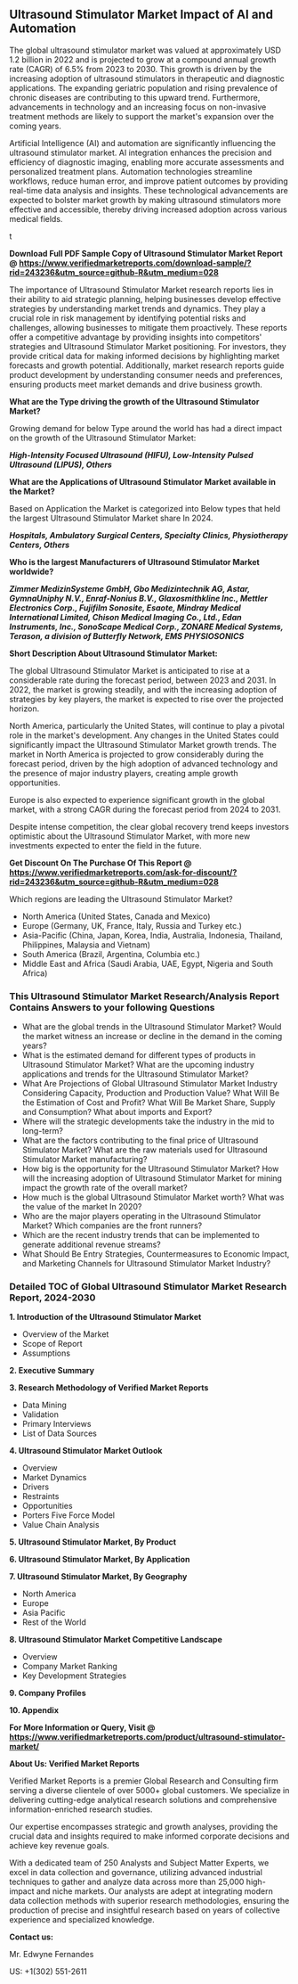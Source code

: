 <h2>Ultrasound Stimulator Market Impact of AI and Automation</h2><p>The global ultrasound stimulator market was valued at approximately USD 1.2 billion in 2022 and is projected to grow at a compound annual growth rate (CAGR) of 6.5% from 2023 to 2030. This growth is driven by the increasing adoption of ultrasound stimulators in therapeutic and diagnostic applications. The expanding geriatric population and rising prevalence of chronic diseases are contributing to this upward trend. Furthermore, advancements in technology and an increasing focus on non-invasive treatment methods are likely to support the market's expansion over the coming years.</p><p>Artificial Intelligence (AI) and automation are significantly influencing the ultrasound stimulator market. AI integration enhances the precision and efficiency of diagnostic imaging, enabling more accurate assessments and personalized treatment plans. Automation technologies streamline workflows, reduce human error, and improve patient outcomes by providing real-time data analysis and insights. These technological advancements are expected to bolster market growth by making ultrasound stimulators more effective and accessible, thereby driving increased adoption across various medical fields.</p>t</p><p id="" class=""><strong>Download Full PDF Sample Copy of Ultrasound Stimulator Market Report @ <a href="https://www.verifiedmarketreports.com/download-sample/?rid=243236&utm_source=github-R&utm_medium=028" target="_blank">https://www.verifiedmarketreports.com/download-sample/?rid=243236&utm_source=github-R&utm_medium=028</a></strong></p><p>The importance of&nbsp;Ultrasound Stimulator Market research reports lies in their ability to aid strategic planning, helping businesses develop effective strategies by understanding market trends and dynamics. They play a crucial role in risk management by identifying potential risks and challenges, allowing businesses to mitigate them proactively. These reports offer a competitive advantage by providing insights into competitors' strategies and Ultrasound Stimulator Market positioning. For investors, they provide critical data for making informed decisions by highlighting market forecasts and growth potential. Additionally, market research reports guide product development by understanding consumer needs and preferences, ensuring products meet market demands and drive business growth.</p><p><strong>What are the&nbsp;Type driving the growth of the Ultrasound Stimulator Market?</strong></p><p id="" class="">Growing demand for below Type around the world has had a direct impact on the growth of the Ultrasound Stimulator Market:</p><em><strong>High-Intensity Focused Ultrasound (HIFU), Low-Intensity Pulsed Ultrasound (LIPUS), Others</strong></em></p><strong>What are the&nbsp;Applications&nbsp;of Ultrasound Stimulator Market available in the Market?</strong></p><p id="" class="">Based on Application the Market is categorized into Below types that held the largest Ultrasound Stimulator Market share In 2024.</p><em><strong>Hospitals, Ambulatory Surgical Centers, Specialty Clinics, Physiotherapy Centers, Others</strong></em></p><strong>Who is the largest Manufacturers of Ultrasound Stimulator Market worldwide?</strong></p><p><em><strong>Zimmer MedizinSysteme GmbH, Gbo Medizintechnik AG, Astar, GymnaUniphy N.V., Enraf-Nonius B.V., Glaxosmithkline Inc., Mettler Electronics Corp., Fujifilm Sonosite, Esaote, Mindray Medical International Limited, Chison Medical Imaging Co., Ltd., Edan Instruments, Inc., SonoScape Medical Corp., ZONARE Medical Systems, Terason, a division of Butterfly Network, EMS PHYSIOSONICS</strong></em></p><p id="" class=""><strong>Short Description About Ultrasound Stimulator Market:</strong></p><p>The global Ultrasound Stimulator Market is anticipated to rise at a considerable rate during the forecast period, between 2023 and 2031. In 2022, the market is growing steadily, and with the increasing adoption of strategies by key players, the market is expected to rise over the projected horizon.</p><p>North America, particularly the United States, will continue to play a pivotal role in the market's development. Any changes in the United States could significantly impact the Ultrasound Stimulator Market growth trends. The market in North America is projected to grow considerably during the forecast period, driven by the high adoption of advanced technology and the presence of major industry players, creating ample growth opportunities.</p><p>Europe is also expected to experience significant growth in the global market, with a strong CAGR during the forecast period from 2024 to 2031.</p><p>Despite intense competition, the clear global recovery trend keeps investors optimistic about the Ultrasound Stimulator Market, with more new investments expected to enter the field in the future.</p><p id="" class=""><strong>Get Discount On The Purchase Of This Report @ <a href="https://www.verifiedmarketreports.com/ask-for-discount/?rid=243236&utm_source=github-R&utm_medium=028" target="_blank">https://www.verifiedmarketreports.com/ask-for-discount/?rid=243236&utm_source=github-R&utm_medium=028</a></strong></p>Which regions are leading the Ultrasound Stimulator Market?</p><ul><li>North America (United States, Canada and Mexico)</li><li>Europe (Germany, UK, France, Italy, Russia and Turkey etc.)</li><li>Asia-Pacific (China, Japan, Korea, India, Australia, Indonesia, Thailand, Philippines, Malaysia and Vietnam)</li><li>South America (Brazil, Argentina, Columbia etc.)</li><li>Middle East and Africa (Saudi Arabia, UAE, Egypt, Nigeria and South Africa)</li></ul><h3 id="" class="">This Ultrasound Stimulator Market Research/Analysis Report Contains Answers to your following Questions</h3><ul><li>What are the global trends in the Ultrasound Stimulator Market? Would the market witness an increase or decline in the demand in the coming years?</li><li>What is the estimated demand for different types of products in Ultrasound Stimulator Market? What are the upcoming industry applications and trends for the Ultrasound Stimulator Market?</li><li>What Are Projections of Global Ultrasound Stimulator Market Industry Considering Capacity, Production and Production Value? What Will Be the Estimation of Cost and Profit? What Will Be Market Share, Supply and Consumption? What about imports and Export?</li><li>Where will the strategic developments take the industry in the mid to long-term?</li><li>What are the factors contributing to the final price of Ultrasound Stimulator Market? What are the raw materials used for Ultrasound Stimulator Market manufacturing?</li><li>How big is the opportunity for the Ultrasound Stimulator Market? How will the increasing adoption of Ultrasound Stimulator Market for mining impact the growth rate of the overall market?</li><li>How much is the global Ultrasound Stimulator Market worth? What was the value of the market In 2020?</li><li>Who are the major players operating in the Ultrasound Stimulator Market? Which companies are the front runners?</li><li>Which are the recent industry trends that can be implemented to generate additional revenue streams?</li><li>What Should Be Entry Strategies, Countermeasures to Economic Impact, and Marketing Channels for Ultrasound Stimulator Market Industry?</li></ul><h3 id="" class="">Detailed TOC of Global Ultrasound Stimulator Market Research Report, 2024-2030</h3><p id="" class=""><strong>1. Introduction of the Ultrasound Stimulator Market</strong></p><ul><li>Overview of the Market</li><li>Scope of Report</li><li>Assumptions</li></ul><p id="" class=""><strong>2. Executive Summary</strong></p><p id="" class=""><strong>3. Research Methodology of Verified Market Reports</strong></p><ul><li>Data Mining</li><li>Validation</li><li>Primary Interviews</li><li>List of Data Sources</li></ul><p id="" class=""><strong>4. Ultrasound Stimulator Market Outlook</strong></p><ul><li>Overview</li><li>Market Dynamics</li><li>Drivers</li><li>Restraints</li><li>Opportunities</li><li>Porters Five Force Model</li><li>Value Chain Analysis</li></ul><p id="" class=""><strong>5. Ultrasound Stimulator Market, By Product</strong></p><p id="" class=""><strong>6. Ultrasound Stimulator Market, By Application</strong></p><p id="" class=""><strong>7. Ultrasound Stimulator Market, By Geography</strong></p><ul><li>North America</li><li>Europe</li><li>Asia Pacific</li><li>Rest of the World</li></ul><p id="" class=""><strong>8. Ultrasound Stimulator Market Competitive Landscape</strong></p><ul><li>Overview</li><li>Company Market Ranking</li><li>Key Development Strategies</li></ul><p id="" class=""><strong>9. Company Profiles</strong></p><p id="" class=""><strong>10. Appendix</strong></p><p id="" class=""><strong>For More Information or Query, Visit @ <a href="https://www.verifiedmarketreports.com/product/ultrasound-stimulator-market/" target="_blank">https://www.verifiedmarketreports.com/product/ultrasound-stimulator-market/</a></strong></p><p id="" class=""><strong>About Us: Verified Market Reports</strong></p><p id="" class="">Verified Market Reports is a premier Global Research and Consulting firm serving a diverse clientele of over 5000+ global customers. We specialize in delivering cutting-edge analytical research solutions and comprehensive information-enriched research studies.</p><p id="" class="">Our expertise encompasses strategic and growth analyses, providing the crucial data and insights required to make informed corporate decisions and achieve key revenue goals.</p><p id="" class="">With a dedicated team of 250 Analysts and Subject Matter Experts, we excel in data collection and governance, utilizing advanced industrial techniques to gather and analyze data across more than 25,000 high-impact and niche markets. Our analysts are adept at integrating modern data collection methods with superior research methodologies, ensuring the production of precise and insightful research based on years of collective experience and specialized knowledge.</p><p id="" class=""><strong>Contact us:</strong></p><p id="" class="">Mr. Edwyne Fernandes</p><p id="" class="">US: +1(302) 551-2611</p>
